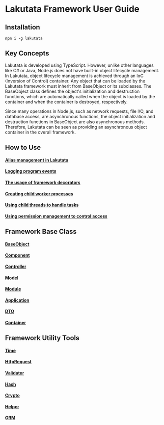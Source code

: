# Lakutata Framework User Guide

## Installation

    npm i -g lakutata

## Key Concepts

Lakutata is developed using TypeScript. However, unlike other languages like C# or Java, Node.js does not have built-in
object lifecycle management. In Lakutata, object lifecycle management is achieved through an IoC (Inversion of Control)
container. Any object that can be loaded by the Lakutata framework must inherit from BaseObject or its subclasses. The
BaseObject class defines the object's initialization and destruction functions, which are automatically called when the
object is loaded by the container and when the container is destroyed, respectively.

Since many operations in Node.js, such as network requests, file I/O, and database access, are asynchronous functions,
the object initialization and destruction functions in BaseObject are also asynchronous methods. Therefore, Lakutata can
be seen as providing an asynchronous object container in the overall framework.

## How to Use

#### [Alias management in Lakutata](how/AliasManagementInLakutata.md)

#### [Logging program events](how/LoggingProgramEvents.md)

#### [The usage of framework decorators](how/TheUsageOfFrameworkDecorators.md)

#### [Creating child worker processes](how/CreatingChildWorkerProcesses.md)

#### [Using child threads to handle tasks](how/UsingChildThreadsToHandleTasks.md)

#### [Using permission management to control access](how/UsingPermissionManagementToControlAccess.md)

## Framework Base Class

#### [BaseObject](base/BaseObject.md)

#### [Component](base/Component.md)

#### [Controller](base/Controller.md)

#### [Model](base/Model.md)

#### [Module](base/Module.md)

#### [Application](base/Application.md)

#### [DTO](base/DTO.md)

#### [Container](base/Container.md)

## Framework Utility Tools

#### [Time](tools/Time.md)

#### [HttpRequest](tools/HttpRequest.md)

#### [Validator](tools/Validator.md)

#### [Hash](tools/Hash.md)

#### [Crypto](tools/Crypto.md)

#### [Helper](tools/Helper.md)

#### [ORM](tools/ORM.md)

